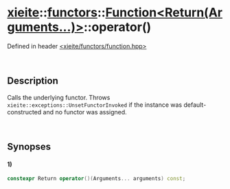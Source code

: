 # [xieite](../../../../../../xieite.md)\:\:[functors](../../../../../../functors.md)\:\:[Function<Return(Arguments...)>](../../../../function.md)\:\:operator\(\)
Defined in header [<xieite/functors/function.hpp>](../../../../../../../include/xieite/functors/function.hpp)

&nbsp;

## Description
Calls the underlying functor. Throws `xieite::exceptions::UnsetFunctorInvoked` if the instance was default-constructed and no functor was assigned.

&nbsp;

## Synopses
#### 1)
```cpp
constexpr Return operator()(Arguments... arguments) const;
```
